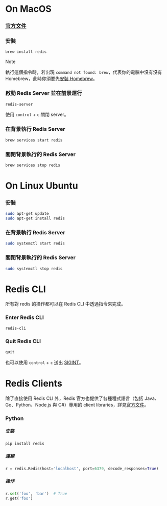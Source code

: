 # On MacOS

### [官方文件](https://redis.io/docs/getting-started/installation/install-redis-on-mac-os/)

### 安裝

```bash
brew install redis
```

>[!Note]
>執行這個指令時，若出現 `command not found: brew`，代表你的電腦中沒有沒有 Homebrew，此時你須要先[安裝 Homebrew](</Tools/Mac/Homebrew.md#安裝>)。

### 啟動 Redis Server 並在前景運行

```bash
redis-server
```

使用 `control` + `c` 關閉 server。

### 在背景執行 Redis Server

```bash
brew services start redis
```

### 關閉背景執行的 Redis Server

```bash
brew services stop redis
```

# On Linux Ubuntu

### 安裝

```bash
sudo apt-get update
sudo apt-get install redis
```

### 在背景執行 Redis Server

```bash
sudo systemctl start redis
```

### 關閉背景執行的 Redis Server

```bash
sudo systemctl stop redis
```

# Redis CLI

所有對 redis 的操作都可以在 Redis CLI 中透過指令來完成。

### Enter Redis CLI

```bash
redis-cli
```

### Quit Redis CLI

```bash
quit
```

也可以使用 `control` + `c` 送出 [SIGINT](</Operating System/Process.draft.md>)。

# Redis Clients

除了直接使用 Redis CLI 外，Redis 官方也提供了各種程式語言（包括 Java、Go、Python、Node.js 與 C#）專用的 client libraries，詳見[官方文件](https://redis.io/docs/latest/develop/connect/clients/)。

### Python

##### 安裝

```bash
pip install redis
```

##### 連線

```Python
r = redis.Redis(host='localhost', port=6379, decode_responses=True)
```

##### 操作

```Python
r.set('foo', 'bar')  # True
r.get('foo')
```
